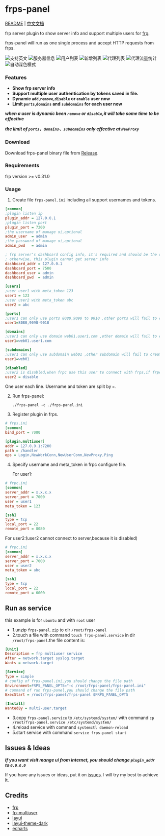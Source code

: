 # frps-panel

[README](README.md) | [中文文档](README_zh.md)

frp server plugin to show server info and support multiple users for [frp](https://github.com/fatedier/frp).

frps-panel will run as one single process and accept HTTP requests from frps.

![支持英文](screenshots/i18n.png)
![服务器信息](screenshots/server%20info.png)
![用户列表](screenshots/user%20list.png)
![新增列表](screenshots/new%20user.png)
![代理列表](screenshots/proxy%20list.png)
![代理流量统计](screenshots/proxy%20traffic%20statistics.png)
![自动深色模式](screenshots/dark%20mode.png)

### Features

+ **Show frp server info**
+ **Support multiple user authentication by tokens saved in file.**
+ **Dynamic `add`,`remove`,`disable` or `enable` user now**
+ **Limit `ports`,`domains` and `subdomains` for each user now**

***when a user is dynamic been `remove` or `disable`,it will take some time to be effective***

***the limit of `ports`、`domains`、`subdomains` only effective at `NewProxy`***

### Download

Download frps-panel binary file from [Release](../../releases).

### Requirements

frp version >= v0.31.0

### Usage

1. Create file `frps-panel.ini` including all support usernames and tokens.

```ini
[common]
;plugin listen ip
plugin_addr = 127.0.0.1
;plugin listen port
plugin_port = 7200
;the username of manage ui,optional
admin_user  = admin
;the password of manage ui,optional
admin_pwd   = admin

; frp server's dashboard config info, it's required and should be the same as frp server
; otherwise, this plugin cannot get server info
dashboard_addr = 127.0.0.1
dashboard_port = 7500
dashboard_user = admin
dashboard_pwd  = admin

[users]
;user user1 with meta_token 123
user1 = 123
;user user2 with meta_token abc
user2 = abc

[ports]
;user1 can only use ports 8080,9090 to 9010 ,other ports will fail to create proxy (frpc can normally startup)
user1=8080,9090-9010

[domains]
;user1 can only use domain web01.user1.com ,other domain will fail to create proxy (frpc can normally startup)
user1=web01.user1.com

[subdomains]
;user1 can only use subdomain web01 ,other subdomain will fail to create proxy (frpc can normally startup)
user1=web01

[disabled]
;user2 is disabled,when frpc use this user to connect with frps,if frpc is not startup,it cannot startup,if it's already startup,it will always show error logs on console
user2 = disable
```

   One user each line. Username and token are split by `=`.

2. Run frps-panel:

   `./frps-panel -c ./frps-panel.ini`

3. Register plugin in frps.

```ini
# frps.ini
[common]
bind_port = 7000

[plugin.multiuser]
addr = 127.0.0.1:7200
path = /handler
ops = Login,NewWorkConn,NewUserConn,NewProxy,Ping
```

4. Specify username and meta_token in frpc configure file.

   For user1:

```ini
# frpc.ini
[common]
server_addr = x.x.x.x
server_port = 7000
user = user1
meta_token = 123

[ssh]
type = tcp
local_port = 22
remote_port = 8080
```

   For user2:(user2 cannot connect to server,because it is disabled)

```ini
# frpc.ini
[common]
server_addr = x.x.x.x
server_port = 7000
user = user2
meta_token = abc

[ssh]
type = tcp
local_port = 22
remote_port = 6000
```

## Run as service

this example is for `ubuntu` and with `root` user

+ 1.unzip `frps-panel.zip` to dir `/root/frps-panel`
+ 2.touch a file with command `touch frps-panel.service` in dir `/root/frps-panel`.the file content is:
```ini
[Unit]
Description = frp multiuser service
After = network.target syslog.target
Wants = network.target

[Service]
Type = simple
# config of frps-panel.ini,you should change the file path
Environment=FRPS_PANEL_OPTS="-c /root/frps-panel/frps-panel.ini"
# command of run frps-panel,you should change the file path
ExecStart = /root/frps-panel/frps-panel $FRPS_PANEL_OPTS

[Install]
WantedBy = multi-user.target
```
+ 3.copy `frps-panel.service` to `/etc/systemd/system/` with command `cp /root/frps-panel.service /etc/systemd/system/`
+ 4.reload service with command `systemctl daemon-reload`
+ 5.start service with command `service frps-panel start`

## Issues & Ideas

___If you want visit mange ui from internet, you should change `plugin_addr` to `0.0.0.0`___

If you have any issues or ideas, put it on [issues](https://github.com/yhl452493373/frps-panel/issues). I will try my best to achieve it.

## Credits

+ [frp](https://github.com/fatedier/frp)
+ [fp-multiuser](https://github.com/gofrp/fp-multiuser)
+ [layui](https://github.com/layui/layui)
+ [layui-theme-dark](https://github.com/Sight-wcg/layui-theme-dark)
+ [echarts](https://github.com/apache/echarts)
